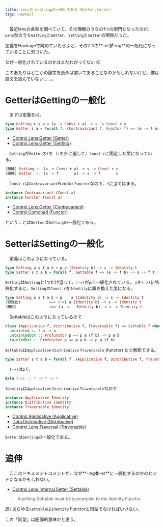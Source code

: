```yaml
---
title: Lensの-erは-ingの一般化である（Getter,Setter）
tags: Haskell
---
```

　最近lensの各型を調べていて、その理解のうちの1つの関門となったのが、
`Lens`型のうち`Getting`と`Getter`、`Setting`と`Setter`の関係だった。

定義をHackageで眺めていたらふと、その2つの**-er**が**-ing**の一般化になっていることに気づいた。

なぜ一般化されているのかはまだわかってない :confused:

このあたりはどこかの論文を読めば書いてあることなのかもしれないけど、僕は論文を読んでいない……。


# GetterはGettingの一般化
　まずは定義をば。

```haskell
type Getting r s a = (a -> Const r a) -> s -> Const r s
type Getter s a = forall f. (Contravariant f, Functor f) => (a -> f a) -> s -> f s
```

- [Control.Lens.Getter (Getter)](https://www.stackage.org/haddock/lts-8.11/lens-4.15.1/Control-Lens-Getter.html#t:Getter)
- [Control.Lens.Getter (Getting)](https://www.stackage.org/haddock/lts-8.11/lens-4.15.1/Control-Lens-Getter.html#t:Getting)

　`Getting`が`Getter`の`f`を（`r`を外に逃して）`Const r`に固定した型になっている。

```haskell
(簡略) Getting :: (a -> Const r a) -> s -> Const r s
(簡略) Getter  :: (a -> f       a) -> s -> f       s
```

　`Const r`は`Contravariant`Functor `Functor`なので、`f`に当てはまる。

```haskell
instance Contravariant (Const a)
instance Functor (Const a)
```

- [Control.Lens.Getter (Contravariant)](https://www.stackage.org/haddock/lts-8.11/lens-4.15.1/Control-Lens-Getter.html#t:Contravariant)
- [Control.Comonad (Functor)](https://www.stackage.org/haddock/lts-8.11/comonad-5/Control-Comonad.html#t:Functor)

ということは`Getter`は`Getting`の一般化である。


# SetterはSettingの一般化
　定義はこのようになっている。

```haskell
type Setting p s t a b = p a (Identity b) -> s -> Identity t
type Setter s t a b = forall f. Settable f => (a -> f b) -> s -> f t
```

`Setting`は`Getting`と1つだけ違って、`(->)`が`p`に一般化されている。
`p`を`(->)`に特殊化すると、`Getting`の`Const r`を`Identity`に置き換えた型になる。

```haskell
type Setting p s t a b = p    a (Identity b) -> s -> Identity t
(特殊化)             ==> (->) a (Identity b) -> s -> Identity t
(簡約)               ==> (a ->   Identity b) -> s -> Identity t
```

　Settableはこのようになっているので

```haskell
class (Applicative f, Distributive f, Traversable f) => Settable f where
  untainted :: f a -> a
  untaintedDot :: Profunctor p => p a (f b) -> p a b
  taintedDot :: Profunctor p => p a b -> p a (f b)
```

`Settable`は`Applicative` `Distributive` `Traversable` (functor) だと解釈できる。

```haskell
type Setter s t a b = forall f. (Applicative f, Distributive f, Traversable f) => (a -> f b) -> s -> f t
```

　`(->)`は`p`で、

```haskell
data (->) :: * -> * -> *
```

`Identity`は`Applicative` `Distributive` `Traversable`なので

```haskell
instance Applicative Identity
instance Distributive Identity
instance Traversable Identity
```

- [Control.Applicative (Applicative)](https://www.stackage.org/haddock/lts-8.11/base-4.9.1.0/Control-Applicative.html#t:Applicative)
- [Data.Distributive (Distributive)](https://www.stackage.org/haddock/lts-8.11/distributive-0.5.2/Data-Distributive.html#t:Distributive)
- [Control.Lens.Traversal (Traversable)](https://www.stackage.org/haddock/lts-8.11/lens-4.15.1/Control-Lens-Traversal.html#t:Traversable)

`Setter`は`Setting`の一般化である。


# 追伸
　ここのドキュメントコメントが、なぜ**-ing**を**-er**に一般化するのかのヒントになるかもしれない。

- [Control.Lens.Internal.Setter (Settable)](https://www.stackage.org/haddock/lts-8.11/lens-4.15.1/Control-Lens-Internal-Setter.html#t:Settable)

> Anything Settable must be isomorphic to the Identity Functor.

訳) あらゆる`Settable`は`Identity` Functorと同型でなければいけない。

この「同型」は圏論的意味だと思う。
